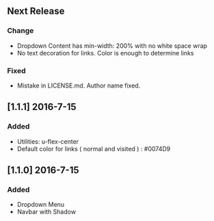 ## Next Release
### Change
- Dropdown Content has min-width: 200% with no white space wrap
- No text decoration for links. Color is enough to determine links
### Fixed
- Mistake in LICENSE.md. Author name fixed.

## [1.1.1] 2016-7-15
### Added
- Utilities: u-flex-center
- Default color for links ( normal and visited ) : #0074D9

## [1.1.0] 2016-7-15
### Added
- Dropdown Menu
- Navbar with Shadow

